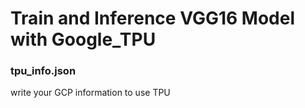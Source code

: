 # Train and Inference VGG16 Model with Google_TPU

### tpu_info.json <br/>
write your GCP information to use TPU
